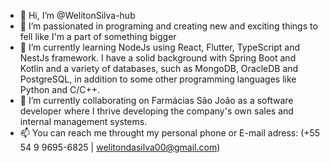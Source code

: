 - 👋 Hi, I’m @WelitonSilva-hub
- 👀 I’m passionated in programing and creating new and exciting things to fell like I'm a part of something bigger 
- 🌱 I’m currently learning NodeJs using React, Flutter, TypeScript and NestJs framework. I have a solid background with Spring Boot and Kotlin and a variety of databases, such as MongoDB, OracleDB and PostgreSQL, in addition to some other programming languages like Python and C/C++.
- 💞️ I’m currently collaborating on Farmácias São João as a software developer where I thrive developing the company's own sales and internal management systems.
- 📫 You can reach me throught my personal phone or E-mail adress: (+55 54 9 9695-6825 | welitondasilva00@gmail.com)

<!---
WelitonSilva-hub/WelitonSilva-hub is a ✨ special ✨ repository because its `README.md` (this file) appears on your GitHub profile.
You can click the Preview link to take a look at your changes.
--->
